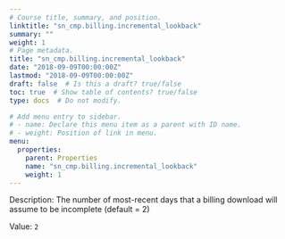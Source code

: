 ```yaml
---
# Course title, summary, and position.
linktitle: "sn_cmp.billing.incremental_lookback"
summary: ""
weight: 1
# Page metadata.
title: "sn_cmp.billing.incremental_lookback"
date: "2018-09-09T00:00:00Z"
lastmod: "2018-09-09T00:00:00Z"
draft: false  # Is this a draft? true/false
toc: true  # Show table of contents? true/false
type: docs  # Do not modify.

# Add menu entry to sidebar.
# - name: Declare this menu item as a parent with ID name.
# - weight: Position of link in menu.
menu:
  properties:
    parent: Properties
    name: "sn_cmp.billing.incremental_lookback"
    weight: 1
---
```


Description: The number of most-recent days that a billing download will assume to be incomplete (default = 2)


Value: `2`